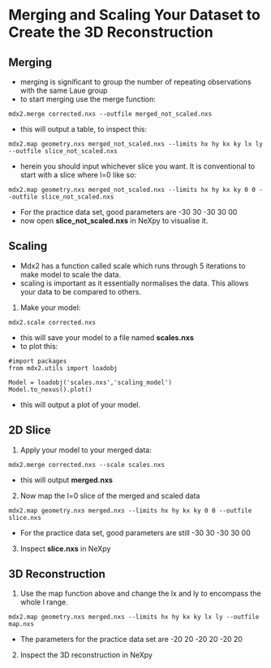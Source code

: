 # Merging and Scaling Your Dataset to Create the 3D Reconstruction
## Merging
- merging is significant to group the number of repeating observations with the same Laue group 
- to start merging use the merge function:
```
mdx2.merge corrected.nxs --outfile merged_not_scaled.nxs
```
- this will output a table, to inspect this:
```
mdx2.map geometry.nxs merged_not_scaled.nxs --limits hx hy kx ky lx ly --outfile slice_not_scaled.nxs
```
- herein you should input whichever slice you want. It is conventional to start with a slice where l=0 like so:
```
mdx2.map geometry.nxs merged_not_scaled.nxs --limits hx hy kx ky 0 0 --outfile slice_not_scaled.nxs
```
- For the practice data set, good parameters are -30 30 -30 30 00
- now open **slice_not_scaled.nxs** in NeXpy to visualise it. 

## Scaling
- Mdx2 has a function called scale which runs through 5 iterations to make model to scale the data. 
- scaling is important as it essentially normalises the data. This allows your data to be compared to others. 
1. Make your model:
```
mdx2.scale corrected.nxs
```
- this will save your model to a file named **scales.nxs**
- to plot this:

```
#import packages
from mdx2.utils import loadobj

Model = loadobj('scales.nxs','scaling_model')
Model.to_nexus().plot()
```
- this will output a plot of your model. 

## 2D Slice
1. Apply your model to your merged data:
```
mdx2.merge corrected.nxs --scale scales.nxs
```
- this will output **merged.nxs**

2. Now map the l=0 slice of the merged and scaled data

```
mdx2.map geometry.nxs merged.nxs --limits hx hy kx ky 0 0 --outfile slice.nxs
```
- For the practice data set, good parameters are still -30 30 -30 30 00
3. Inspect **slice.nxs** in NeXpy
## 3D Reconstruction
1. Use the map function above and change the lx and ly to encompass the whole l range.  
```
mdx2.map geometry.nxs merged.nxs --limits hx hy kx ky lx ly --outfile map.nxs
```
- The parameters for the practice data set are -20 20 -20 20 -20 20
2. Inspect the 3D reconstruction in NeXpy
